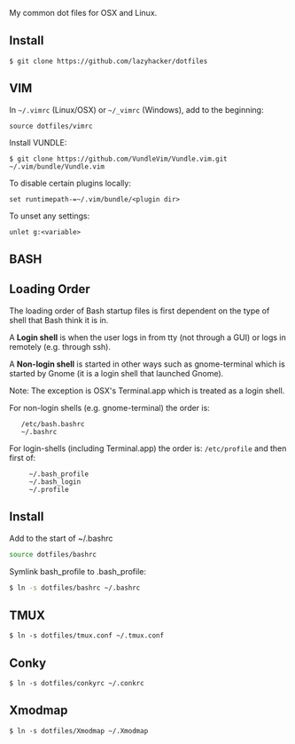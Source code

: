 My common dot files for OSX and Linux.

Install
-------

```
$ git clone https://github.com/lazyhacker/dotfiles
```

VIM
---


In `~/.vimrc` (Linux/OSX) or `~/_vimrc` (Windows), add to the beginning:

```vim
source dotfiles/vimrc
```

Install VUNDLE:

```
$ git clone https://github.com/VundleVim/Vundle.vim.git ~/.vim/bundle/Vundle.vim
```
To disable certain plugins locally:

```vim
set runtimepath-=~/.vim/bundle/<plugin dir>
```

To unset any settings:

```vim
unlet g:<variable>
```

BASH
----

## Loading Order
The loading order of Bash startup files is first dependent on the type of
shell that Bash think it is in.

A **Login shell** is when the user logs in from tty (not through a GUI) or logs
in remotely (e.g. through ssh).

A **Non-login shell** is started in other ways such as gnome-terminal which
is started by Gnome (it is a login shell that launched Gnome).

Note: The exception is OSX's Terminal.app which is treated as a login shell.

For non-login shells (e.g. gnome-terminal) the order is:

```
   /etc/bash.bashrc
   ~/.bashrc
```

For login-shells (including Terminal.app) the order is:
  `/etc/profile` and then first of:

```
     ~/.bash_profile
     ~/.bash_login
     ~/.profile
```

## Install

Add to the start of ~/.bashrc

```bash
source dotfiles/bashrc
```

Symlink bash_profile to .bash_profile:

```bash
$ ln -s dotfiles/bashrc ~/.bashrc
```

TMUX
----

```
$ ln -s dotfiles/tmux.conf ~/.tmux.conf
```

Conky
-----

```
$ ln -s dotfiles/conkyrc ~/.conkrc
```

Xmodmap
-------

```
$ ln -s dotfiles/Xmodmap ~/.Xmodmap
```
